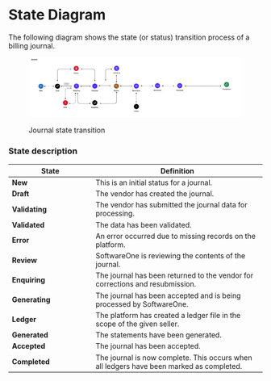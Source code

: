 # State Diagram

The following diagram shows the state (or status) transition process of a billing journal.&#x20;

<figure><img src="../../../../.gitbook/assets/state_diagram_journal.png" alt=""><figcaption><p>Journal state transition</p></figcaption></figure>

### State description

<table data-full-width="false"><thead><tr><th width="152">State</th><th>Definition</th></tr></thead><tbody><tr><td><strong>New</strong></td><td>This is an initial status for a journal.</td></tr><tr><td><strong>Draft</strong></td><td>The vendor has created the journal.</td></tr><tr><td><strong>Validating</strong></td><td>The vendor has submitted the journal data for processing.</td></tr><tr><td><strong>Validated</strong></td><td>The data has been validated.</td></tr><tr><td><strong>Error</strong></td><td>An error occurred due to missing records on the platform.</td></tr><tr><td><strong>Review</strong></td><td>SoftwareOne is reviewing the contents of the journal.</td></tr><tr><td><strong>Enquiring</strong></td><td>The journal has been returned to the vendor for corrections and resubmission.</td></tr><tr><td><strong>Generating</strong></td><td>The journal has been accepted and is being processed by SoftwareOne.</td></tr><tr><td><strong>Ledger</strong></td><td>The platform has created a ledger file in the scope of the given seller.</td></tr><tr><td><strong>Generated</strong></td><td>The statements have been generated.</td></tr><tr><td><strong>Accepted</strong></td><td>The journal has been accepted. </td></tr><tr><td><strong>Completed</strong></td><td>The journal is now complete. This occurs when all ledgers have been marked as completed.</td></tr></tbody></table>
